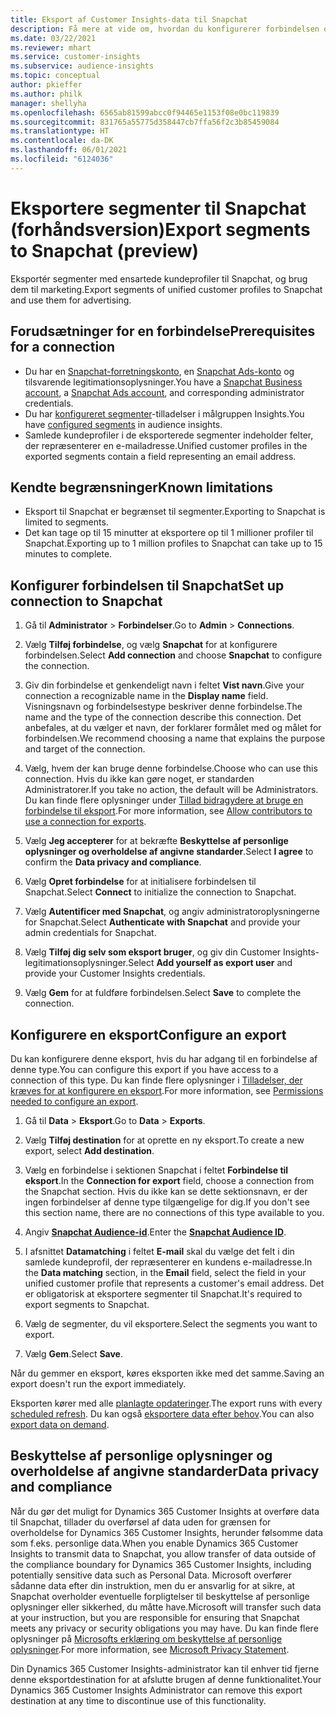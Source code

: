 ```yaml
---
title: Eksport af Customer Insights-data til Snapchat
description: Få mere at vide om, hvordan du konfigurerer forbindelsen og eksporterer til Snapchat.
ms.date: 03/22/2021
ms.reviewer: mhart
ms.service: customer-insights
ms.subservice: audience-insights
ms.topic: conceptual
author: pkieffer
ms.author: philk
manager: shellyha
ms.openlocfilehash: 6565ab81599abcc0f94465e1153f08e0bc119839
ms.sourcegitcommit: 831765a55775d358447cb7ffa56f2c3b85459084
ms.translationtype: HT
ms.contentlocale: da-DK
ms.lasthandoff: 06/01/2021
ms.locfileid: "6124036"
---
```

# <a name="export-segments-to-snapchat-preview"></a><span data-ttu-id="5b649-103">Eksportere segmenter til Snapchat (forhåndsversion)</span><span class="sxs-lookup"><span data-stu-id="5b649-103">Export segments to Snapchat (preview)</span></span>

<span data-ttu-id="5b649-104">Eksportér segmenter med ensartede kundeprofiler til Snapchat, og brug dem til marketing.</span><span class="sxs-lookup"><span data-stu-id="5b649-104">Export segments of unified customer profiles to Snapchat and use them for advertising.</span></span> 

## <a name="prerequisites-for-a-connection"></a><span data-ttu-id="5b649-105">Forudsætninger for en forbindelse</span><span class="sxs-lookup"><span data-stu-id="5b649-105">Prerequisites for a connection</span></span>

-   <span data-ttu-id="5b649-106">Du har en [Snapchat-forretningskonto](https://business.snapchat.com/), en [Snapchat Ads-konto](https://ads.snapchat.com/) og tilsvarende legitimationsoplysninger.</span><span class="sxs-lookup"><span data-stu-id="5b649-106">You have a [Snapchat Business account](https://business.snapchat.com/), a [Snapchat Ads account](https://ads.snapchat.com/), and corresponding administrator credentials.</span></span>
-   <span data-ttu-id="5b649-107">Du har [konfigureret segmenter](segments.md)-tilladelser i målgruppen Insights.</span><span class="sxs-lookup"><span data-stu-id="5b649-107">You have [configured segments](segments.md) in audience insights.</span></span>
-   <span data-ttu-id="5b649-108">Samlede kundeprofiler i de eksporterede segmenter indeholder felter, der repræsenterer en e-mailadresse.</span><span class="sxs-lookup"><span data-stu-id="5b649-108">Unified customer profiles in the exported segments contain a field representing an email address.</span></span>

## <a name="known-limitations"></a><span data-ttu-id="5b649-109">Kendte begrænsninger</span><span class="sxs-lookup"><span data-stu-id="5b649-109">Known limitations</span></span>

- <span data-ttu-id="5b649-110">Eksport til Snapchat er begrænset til segmenter.</span><span class="sxs-lookup"><span data-stu-id="5b649-110">Exporting to Snapchat is limited to segments.</span></span>
- <span data-ttu-id="5b649-111">Det kan tage op til 15 minutter at eksportere op til 1 millioner profiler til Snapchat.</span><span class="sxs-lookup"><span data-stu-id="5b649-111">Exporting up to 1 million profiles to Snapchat can take up to 15 minutes to complete.</span></span> 

## <a name="set-up-connection-to-snapchat"></a><span data-ttu-id="5b649-112">Konfigurer forbindelsen til Snapchat</span><span class="sxs-lookup"><span data-stu-id="5b649-112">Set up connection to Snapchat</span></span>

1. <span data-ttu-id="5b649-113">Gå til **Administrator** > **Forbindelser**.</span><span class="sxs-lookup"><span data-stu-id="5b649-113">Go to **Admin** > **Connections**.</span></span>

1. <span data-ttu-id="5b649-114">Vælg **Tilføj forbindelse**, og vælg **Snapchat** for at konfigurere forbindelsen.</span><span class="sxs-lookup"><span data-stu-id="5b649-114">Select **Add connection** and choose **Snapchat** to configure the connection.</span></span>

1. <span data-ttu-id="5b649-115">Giv din forbindelse et genkendeligt navn i feltet **Vist navn**.</span><span class="sxs-lookup"><span data-stu-id="5b649-115">Give your connection a recognizable name in the **Display name** field.</span></span> <span data-ttu-id="5b649-116">Visningsnavn og forbindelsestype beskriver denne forbindelse.</span><span class="sxs-lookup"><span data-stu-id="5b649-116">The name and the type of the connection describe this connection.</span></span> <span data-ttu-id="5b649-117">Det anbefales, at du vælger et navn, der forklarer formålet med og målet for forbindelsen.</span><span class="sxs-lookup"><span data-stu-id="5b649-117">We recommend choosing a name that explains the purpose and target of the connection.</span></span>

1. <span data-ttu-id="5b649-118">Vælg, hvem der kan bruge denne forbindelse.</span><span class="sxs-lookup"><span data-stu-id="5b649-118">Choose who can use this connection.</span></span> <span data-ttu-id="5b649-119">Hvis du ikke kan gøre noget, er standarden Administratorer.</span><span class="sxs-lookup"><span data-stu-id="5b649-119">If you take no action, the default will be Administrators.</span></span> <span data-ttu-id="5b649-120">Du kan finde flere oplysninger under [Tillad bidragydere at bruge en forbindelse til eksport](connections.md#allow-contributors-to-use-a-connection-for-exports).</span><span class="sxs-lookup"><span data-stu-id="5b649-120">For more information, see [Allow contributors to use a connection for exports](connections.md#allow-contributors-to-use-a-connection-for-exports).</span></span>

1. <span data-ttu-id="5b649-121">Vælg **Jeg accepterer** for at bekræfte **Beskyttelse af personlige oplysninger og overholdelse af angivne standarder**.</span><span class="sxs-lookup"><span data-stu-id="5b649-121">Select **I agree** to confirm the **Data privacy and compliance**.</span></span>

1. <span data-ttu-id="5b649-122">Vælg **Opret forbindelse** for at initialisere forbindelsen til Snapchat.</span><span class="sxs-lookup"><span data-stu-id="5b649-122">Select **Connect** to initialize the connection to Snapchat.</span></span>

1. <span data-ttu-id="5b649-123">Vælg **Autentificer med Snapchat**, og angiv administratoroplysningerne for Snapchat.</span><span class="sxs-lookup"><span data-stu-id="5b649-123">Select **Authenticate with Snapchat** and provide your admin credentials for Snapchat.</span></span> 

1. <span data-ttu-id="5b649-124">Vælg **Tilføj dig selv som eksport bruger**, og giv din Customer Insights-legitimationsoplysninger.</span><span class="sxs-lookup"><span data-stu-id="5b649-124">Select **Add yourself as export user** and provide your Customer Insights credentials.</span></span>

1. <span data-ttu-id="5b649-125">Vælg **Gem** for at fuldføre forbindelsen.</span><span class="sxs-lookup"><span data-stu-id="5b649-125">Select **Save** to complete the connection.</span></span>

## <a name="configure-an-export"></a><span data-ttu-id="5b649-126">Konfigurere en eksport</span><span class="sxs-lookup"><span data-stu-id="5b649-126">Configure an export</span></span>

<span data-ttu-id="5b649-127">Du kan konfigurere denne eksport, hvis du har adgang til en forbindelse af denne type.</span><span class="sxs-lookup"><span data-stu-id="5b649-127">You can configure this export if you have access to a connection of this type.</span></span> <span data-ttu-id="5b649-128">Du kan finde flere oplysninger i [Tilladelser, der kræves for at konfigurere en eksport](export-destinations.md#set-up-a-new-export).</span><span class="sxs-lookup"><span data-stu-id="5b649-128">For more information, see [Permissions needed to configure an export](export-destinations.md#set-up-a-new-export).</span></span>

1. <span data-ttu-id="5b649-129">Gå til **Data** > **Eksport**.</span><span class="sxs-lookup"><span data-stu-id="5b649-129">Go to **Data** > **Exports**.</span></span>

1. <span data-ttu-id="5b649-130">Vælg **Tilføj destination** for at oprette en ny eksport.</span><span class="sxs-lookup"><span data-stu-id="5b649-130">To create a new export, select **Add destination**.</span></span>

1. <span data-ttu-id="5b649-131">Vælg en forbindelse i sektionen Snapchat i feltet **Forbindelse til eksport**.</span><span class="sxs-lookup"><span data-stu-id="5b649-131">In the **Connection for export** field, choose a connection from the Snapchat section.</span></span> <span data-ttu-id="5b649-132">Hvis du ikke kan se dette sektionsnavn, er der ingen forbindelser af denne type tilgængelige for dig.</span><span class="sxs-lookup"><span data-stu-id="5b649-132">If you don't see this section name, there are no connections of this type available to you.</span></span>

1. <span data-ttu-id="5b649-133">Angiv [**Snapchat Audience-id**](https://businesshelp.snapchat.com/s/article/custom-audiences).</span><span class="sxs-lookup"><span data-stu-id="5b649-133">Enter the [**Snapchat Audience ID**](https://businesshelp.snapchat.com/s/article/custom-audiences).</span></span>

1. <span data-ttu-id="5b649-134">I afsnittet **Datamatching** i feltet **E-mail** skal du vælge det felt i din samlede kundeprofil, der repræsenterer en kundens e-mailadresse.</span><span class="sxs-lookup"><span data-stu-id="5b649-134">In the **Data matching** section, in the **Email** field, select the field in your unified customer profile that represents a customer's email address.</span></span> <span data-ttu-id="5b649-135">Det er obligatorisk at eksportere segmenter til Snapchat.</span><span class="sxs-lookup"><span data-stu-id="5b649-135">It's required to export segments to Snapchat.</span></span>

1. <span data-ttu-id="5b649-136">Vælg de segmenter, du vil eksportere.</span><span class="sxs-lookup"><span data-stu-id="5b649-136">Select the segments you want to export.</span></span> 

1. <span data-ttu-id="5b649-137">Vælg **Gem**.</span><span class="sxs-lookup"><span data-stu-id="5b649-137">Select **Save**.</span></span>

<span data-ttu-id="5b649-138">Når du gemmer en eksport, køres eksporten ikke med det samme.</span><span class="sxs-lookup"><span data-stu-id="5b649-138">Saving an export doesn't run the export immediately.</span></span>

<span data-ttu-id="5b649-139">Eksporten kører med alle [planlagte opdateringer](system.md#schedule-tab).</span><span class="sxs-lookup"><span data-stu-id="5b649-139">The export runs with every [scheduled refresh](system.md#schedule-tab).</span></span> <span data-ttu-id="5b649-140">Du kan også [eksportere data efter behov](export-destinations.md#run-exports-on-demand).</span><span class="sxs-lookup"><span data-stu-id="5b649-140">You can also [export data on demand](export-destinations.md#run-exports-on-demand).</span></span> 


## <a name="data-privacy-and-compliance"></a><span data-ttu-id="5b649-141">Beskyttelse af personlige oplysninger og overholdelse af angivne standarder</span><span class="sxs-lookup"><span data-stu-id="5b649-141">Data privacy and compliance</span></span>

<span data-ttu-id="5b649-142">Når du gør det muligt for Dynamics 365 Customer Insights at overføre data til Snapchat, tillader du overførsel af data uden for grænsen for overholdelse for Dynamics 365 Customer Insights, herunder følsomme data som f.eks. personlige data.</span><span class="sxs-lookup"><span data-stu-id="5b649-142">When you enable Dynamics 365 Customer Insights to transmit data to Snapchat, you allow transfer of data outside of the compliance boundary for Dynamics 365 Customer Insights, including potentially sensitive data such as Personal Data.</span></span> <span data-ttu-id="5b649-143">Microsoft overfører sådanne data efter din instruktion, men du er ansvarlig for at sikre, at Snapchat overholder eventuelle forpligtelser til beskyttelse af personlige oplysninger eller sikkerhed, du måtte have.</span><span class="sxs-lookup"><span data-stu-id="5b649-143">Microsoft will transfer such data at your instruction, but you are responsible for ensuring that Snapchat meets any privacy or security obligations you may have.</span></span> <span data-ttu-id="5b649-144">Du kan finde flere oplysninger på [Microsofts erklæring om beskyttelse af personlige oplysninger](https://go.microsoft.com/fwlink/?linkid=396732).</span><span class="sxs-lookup"><span data-stu-id="5b649-144">For more information, see [Microsoft Privacy Statement](https://go.microsoft.com/fwlink/?linkid=396732).</span></span>

<span data-ttu-id="5b649-145">Din Dynamics 365 Customer Insights-administrator kan til enhver tid fjerne denne eksportdestination for at afslutte brugen af denne funktionalitet.</span><span class="sxs-lookup"><span data-stu-id="5b649-145">Your Dynamics 365 Customer Insights Administrator can remove this export destination at any time to discontinue use of this functionality.</span></span>

